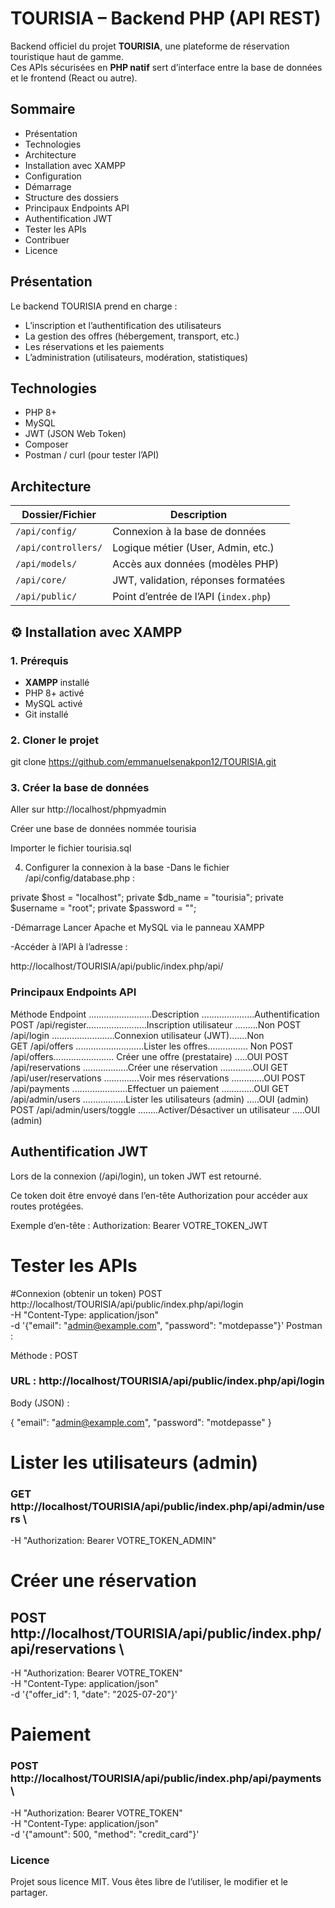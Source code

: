 # TOURISIA – Backend PHP (API REST)

Backend officiel du projet **TOURISIA**, une plateforme de réservation touristique haut de gamme.  
Ces APIs sécurisées en **PHP natif** sert d’interface entre la base de données et le frontend (React ou autre).

##  Sommaire

- Présentation
- Technologies
- Architecture
- Installation avec XAMPP
- Configuration
- Démarrage
- Structure des dossiers
-  Principaux Endpoints API
- Authentification JWT
- Tester les APIs
- Contribuer
- Licence


##  Présentation

Le backend TOURISIA prend en charge :

- L’inscription et l’authentification des utilisateurs
- La gestion des offres (hébergement, transport, etc.)
- Les réservations et les paiements
- L’administration (utilisateurs, modération, statistiques)


## Technologies

- PHP 8+
- MySQL
- JWT (JSON Web Token)
- Composer
- Postman / curl (pour tester l’API)


##  Architecture

| Dossier/Fichier        | Description                             |
|------------------------|-----------------------------------------|
| `/api/config/`         | Connexion à la base de données          |
| `/api/controllers/`    | Logique métier (User, Admin, etc.)      |
| `/api/models/`         | Accès aux données (modèles PHP)         |
| `/api/core/`           | JWT, validation, réponses formatées     |
| `/api/public/`         | Point d’entrée de l’API (`index.php`)   |


## ⚙ Installation avec XAMPP

### 1. Prérequis

- **XAMPP** installé
- PHP 8+ activé
- MySQL activé
- Git installé

### 2. Cloner le projet

git clone https://github.com/emmanuelsenakpon12/TOURISIA.git

### 3. Créer la base de données
Aller sur http://localhost/phpmyadmin

Créer une base de données nommée tourisia

Importer le fichier tourisia.sql 

4. Configurer la connexion à la base
-Dans le fichier /api/config/database.php :

private $host = "localhost";
private $db_name = "tourisia";
private $username = "root";
private $password = "";

-Démarrage
Lancer Apache et MySQL via le panneau XAMPP

-Accéder à l’API à l’adresse :

http://localhost/TOURISIA/api/public/index.php/api/

### Principaux Endpoints API
Méthode	Endpoint	.........................Description	.....................Authentification
POST	/api/register........................Inscription utilisateur	.........Non
POST	/api/login	.........................Connexion utilisateur (JWT).......Non	
GET	/api/offers	...........................Lister les offres................	Non
POST	/api/offers........................	Créer une offre (prestataire)	.....OUI 
POST	/api/reservations	..................Créer une réservation	.............OUI 
GET	/api/user/reservations	..............Voir mes réservations	.............OUI 
POST	/api/payments	......................Effectuer un paiement	.............OUI 
GET	/api/admin/users	.................Lister les utilisateurs (admin)	.....OUI  (admin)
POST	/api/admin/users/toggle	........Activer/Désactiver un utilisateur	.....OUI  (admin)

## Authentification JWT
Lors de la connexion (/api/login), un token JWT est retourné.

Ce token doit être envoyé dans l’en-tête Authorization pour accéder aux routes protégées.

Exemple d’en-tête :
Authorization: Bearer VOTRE_TOKEN_JWT

# Tester les APIs
#Connexion (obtenir un token)
 POST http://localhost/TOURISIA/api/public/index.php/api/login \
        -H "Content-Type: application/json" \
        -d '{"email": "admin@example.com", "password": "motdepasse"}'
        Postman :

Méthode : POST

### URL : http://localhost/TOURISIA/api/public/index.php/api/login

Body (JSON) :

{
  "email": "admin@example.com",
  "password": "motdepasse"
}
# Lister les utilisateurs (admin)

### GET http://localhost/TOURISIA/api/public/index.php/api/admin/users \
-H "Authorization: Bearer VOTRE_TOKEN_ADMIN"
#  Créer une réservation

## POST http://localhost/TOURISIA/api/public/index.php/api/reservations \
-H "Authorization: Bearer VOTRE_TOKEN" \
-H "Content-Type: application/json" \
-d '{"offer_id": 1, "date": "2025-07-20"}'
# Paiement

### POST http://localhost/TOURISIA/api/public/index.php/api/payments \
-H "Authorization: Bearer VOTRE_TOKEN" \
-H "Content-Type: application/json" \
-d '{"amount": 500, "method": "credit_card"}'

### Licence
Projet sous licence MIT.
Vous êtes libre de l’utiliser, le modifier et le partager.

